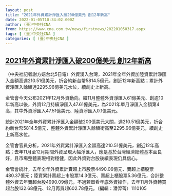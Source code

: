 ```yaml
---
layout: post
title: "2021年外資累計淨匯入破200億美元 創12年新高"
date: 2022-01-05T10:34:02.000Z
author: (臺)中央社CNA
from: https://www.cna.com.tw/news/firstnews/202201050317.aspx
tags: [ (臺)中央社CNA ]
categories: [ (臺)中央社CNA ]
---
```

<!--1641378842000-->
[2021年外資累計淨匯入破200億美元 創12年新高](https://www.cna.com.tw/news/firstnews/202201050317.aspx)
------

<div>
<div></div><div><p>（中央社記者謝方娪台北5日電）外資湧入台灣，2021年全年外資加陸資累計淨匯入金額高達210.51億美元，折合約新台幣5814.5億元，創近12年新高點；累計外資淨匯入餘額達2295.96億美元水位，續創史上新高。</p><p>金管會今天公布2021年12月外資動向。繼11月整體外資淨匯入61億美元、創逾10年新高以後，外資12月持續淨匯入47.61億美元，為2021年單月淨匯入金額第4高，其中外資淨匯入47.51億美元、陸資淨匯入0.1億美元。</p><p>統計2021年全年外資累計淨匯入金額破200億美元大關，達210.51億美元，折合約新台幣5814.5億元，整體外資累計淨匯入餘額衝高至2295.96億美元，續創史上新高水位。</p><p>金管會官員分析，2021年外資累計淨匯入金額高達210.51億美元，創近12年高點；去年11月至12月期間外資呈現大幅淨匯入，應是基於台灣經濟總體基本面良好，且市場整體表現相對穩健，因此外資對台股後續表現仍具信心。</p><p>金管會統計，去年全年外資累計賣超上市股票4490.06億元、賣超上櫃股票480.37億元；陸資累計賣超上市股票14.3億元、賣超上櫃股票5.36億元，合計整體外資去年賣超台股4990.09億元，不過若單看年底外資操作，去年11月外資轉買超台股132.68億元、12月再買超602.78億元。（編輯：潘羿菁）1110105</p></div>
</div>
